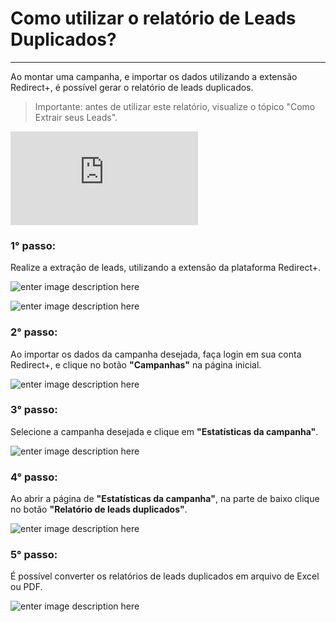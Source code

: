 ﻿# Como utilizar o relatório de Leads Duplicados?

<hr>

Ao montar uma campanha, e importar os dados utilizando a extensão Redirect+, é possível gerar o relatório de leads duplicados.

> Importante: antes de utilizar este relatório, visualize o tópico "Como Extrair seus Leads".

<div class="embed-responsive embed-responsive-16by9 col-12 col-md-8">
  <iframe class="embed-responsive-item" src="https://www.youtube.com/embed/Q2tq75LkJB8" title="YouTube video player" frameborder="0" allow="accelerometer; autoplay; clipboard-write; encrypted-media; gyroscope; picture-in-picture" allowfullscreen></iframe>
</div>

### 1° passo: 

Realize a extração de leads, utilizando a extensão da plataforma Redirect+.

![enter image description here](https://i.imgur.com/Hms74UF.png)

![enter image description here](https://i.imgur.com/LLPhv26.png)

### 2° passo:

Ao importar os dados da campanha desejada, faça login em sua conta Redirect+, e clique no botão **"Campanhas"** na página inicial. 

![enter image description here](https://i.imgur.com/xTJEetC.png)

### 3° passo:

Selecione a campanha desejada e clique em **"Estatísticas da campanha"**.

![enter image description here](https://i.imgur.com/cib5Zxr.png)

### 4° passo:

Ao abrir a página de **"Estatísticas da campanha"**, na parte de baixo clique no botão **"Relatório de leads duplicados"**.

![enter image description here](https://i.imgur.com/jtnt8wp.png)


### 5° passo:

É possível converter os relatórios de leads duplicados em arquivo de Excel ou PDF.

![enter image description here](https://i.imgur.com/58umUme.png)
